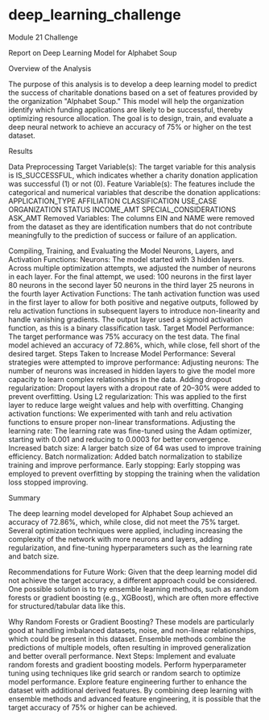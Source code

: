 # deep_learning_challenge
Module 21 Challenge

Report on Deep Learning Model for Alphabet Soup

Overview of the Analysis

The purpose of this analysis is to develop a deep learning model to predict the success of charitable donations based on a set of features provided by the organization "Alphabet Soup." This model will help the organization identify which funding applications are likely to be successful, thereby optimizing resource allocation. The goal is to design, train, and evaluate a deep neural network to achieve an accuracy of 75% or higher on the test dataset.

Results

Data Preprocessing
Target Variable(s):
The target variable for this analysis is IS_SUCCESSFUL, which indicates whether a charity donation application was successful (1) or not (0).
Feature Variable(s):
The features include the categorical and numerical variables that describe the donation applications:
APPLICATION_TYPE
AFFILIATION
CLASSIFICATION
USE_CASE
ORGANIZATION
STATUS
INCOME_AMT
SPECIAL_CONSIDERATIONS
ASK_AMT
Removed Variables:
The columns EIN and NAME were removed from the dataset as they are identification numbers that do not contribute meaningfully to the prediction of success or failure of an application.


Compiling, Training, and Evaluating the Model
Neurons, Layers, and Activation Functions:
Neurons:
The model started with 3 hidden layers. Across multiple optimization attempts, we adjusted the number of neurons in each layer. For the final attempt, we used:
100 neurons in the first layer
80 neurons in the second layer
50 neurons in the third layer
25 neurons in the fourth layer
Activation Functions:
The tanh activation function was used in the first layer to allow for both positive and negative outputs, followed by relu activation functions in subsequent layers to introduce non-linearity and handle vanishing gradients.
The output layer used a sigmoid activation function, as this is a binary classification task.
Target Model Performance:
The target performance was 75% accuracy on the test data.
The final model achieved an accuracy of 72.86%, which, while close, fell short of the desired target.
Steps Taken to Increase Model Performance:
Several strategies were attempted to improve performance:
Adjusting neurons: The number of neurons was increased in hidden layers to give the model more capacity to learn complex relationships in the data.
Adding dropout regularization: Dropout layers with a dropout rate of 20–30% were added to prevent overfitting.
Using L2 regularization: This was applied to the first layer to reduce large weight values and help with overfitting.
Changing activation functions: We experimented with tanh and relu activation functions to ensure proper non-linear transformations.
Adjusting the learning rate: The learning rate was fine-tuned using the Adam optimizer, starting with 0.001 and reducing to 0.0003 for better convergence.
Increased batch size: A larger batch size of 64 was used to improve training efficiency.
Batch normalization: Added batch normalization to stabilize training and improve performance.
Early stopping: Early stopping was employed to prevent overfitting by stopping the training when the validation loss stopped improving.


Summary

The deep learning model developed for Alphabet Soup achieved an accuracy of 72.86%, which, while close, did not meet the 75% target. Several optimization techniques were applied, including increasing the complexity of the network with more neurons and layers, adding regularization, and fine-tuning hyperparameters such as the learning rate and batch size.

Recommendations for Future Work:
Given that the deep learning model did not achieve the target accuracy, a different approach could be considered. One possible solution is to try ensemble learning methods, such as random forests or gradient boosting (e.g., XGBoost), which are often more effective for structured/tabular data like this.

Why Random Forests or Gradient Boosting?
These models are particularly good at handling imbalanced datasets, noise, and non-linear relationships, which could be present in this dataset.
Ensemble methods combine the predictions of multiple models, often resulting in improved generalization and better overall performance.
Next Steps:
Implement and evaluate random forests and gradient boosting models.
Perform hyperparameter tuning using techniques like grid search or random search to optimize model performance.
Explore feature engineering further to enhance the dataset with additional derived features.
By combining deep learning with ensemble methods and advanced feature engineering, it is possible that the target accuracy of 75% or higher can be achieved.